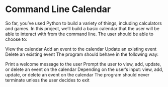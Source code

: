 # Command Line Calendar

So far, you’ve used Python to build a variety of things, including calculators and games. In this project, we’ll build a basic calendar that the user will be able to interact with from the command line. The user should be able to choose to:

View the calendar
Add an event to the calendar
Update an existing event
Delete an existing event
The program should behave in the following way:

Print a welcome message to the user
Prompt the user to view, add, update, or delete an event on the calendar
Depending on the user’s input: view, add, update, or delete an event on the calendar
The program should never terminate unless the user decides to exit
